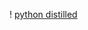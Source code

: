 ! [python distilled](https://www.google.com/url?sa=i&url=https%3A%2F%2Fwww.oreilly.com%2Flibrary%2Fview%2Fpython-distilled%2F9780134173399%2F&psig=AOvVaw3L8ZPNUGafRdHVluQCYxma&ust=1760714342892000&source=images&cd=vfe&opi=89978449&ved=0CBUQjRxqFwoTCJDNzJaCqZADFQAAAAAdAAAAABAE)

